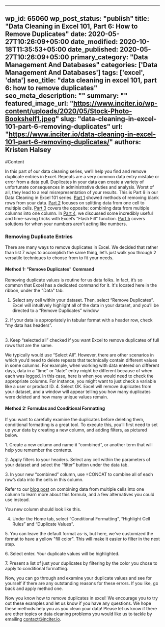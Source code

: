 
---
wp_id: 65060
wp_post_status: "publish" 
title: "Data Cleaning in Excel 101, Part 6: How to Remove Duplicates"
date: 2020-05-27T10:26:09+05:00
date_modified: 2020-10-18T11:35:53+05:00
date_published: 2020-05-27T10:26:09+05:00
primary_category: "Data Management And Databases"
categories: ['Data Management And Databases'] 
tags: ['excel', 'data']
seo_title: "data cleaning in excel 101, part 6: how to remove duplicates"
seo_meta_description: ""
summary: ""
featured_image_url: "https://www.inciter.io/wp-content/uploads/2020/05/Stock-Photo-Bookshelf1.jpeg"
slug: "data-cleaning-in-excel-101-part-6-removing-duplicates"
url: "https://www.inciter.io/data-cleaning-in-excel-101-part-6-removing-duplicates/"
authors: Kristen Halsey
---

#Content



In this part of our data cleaning series, we’ll help you find and remove duplicate entries in Excel. Repeats are a very common data entry mistake or error from a data pull. Duplicates in your data can create a variety of unfortunate consequences in administrative duties and analysis. Worst of all, they lead to a real misrepresentation of your results.
This is Part 6 in our Data Cleaning in Excel 101 series. [Part 1](https://www.inciter.io/data-cleaning-in-excel-101-part-1/) showed methods of removing blank rows from your data. [Part 2](https://www.inciter.io/data-cleaning-in-excel-101-part-2-splitting-up-cell-contents-into-multiple-columns/) focuses on splitting data from one cell to multiple cells. [Part 3](https://www.inciter.io/data-cleaning-in-excel-101-part-3-combining-data-from-multiple-columns/) covers the opposite: combining data from multiple columns into one column. In [Part 4](https://www.inciter.io/data-cleaning-in-excel-101-part-4-more-uses-for-flash-fill/), we discussed some incredibly useful and time-saving tricks with Excel’s “Flash Fill” function. [Part 5](https://www.inciter.io/data-cleaning-in-excel-101-part-5-numbers-that-dont-act-like-numbers-and-leading-zeros/) covers solutions for when your numbers aren't acting like numbers. 
### Removing Duplicate Entries

There are many ways to remove duplicates in Excel. We decided that rather than list 7 ways to accomplish the same thing, let’s just walk you through 2 versatile techniques to choose from to fit your needs.
#### Method 1: "Remove Duplicates" Command
Removing duplicate values is routine for us data folks. In fact, it’s so common that Excel has a dedicated command for it. It's located here in the ribbon, under the "Data" tab.
1. Select any cell within your dataset. Then, select “Remove Duplicates”. Excel will intuitively highlight all of the data in your dataset, and you’ll be directed to a “Remove Duplicates” window

<p>2. If your data is appropriately in tabular format with a header row, check “my data has headers”.<br/></p>

<p><br/>3. Keep “selected all” checked if you want Excel to remove duplicates of full rows that are the same.</p>

We typically would use “Select All”. However, there are other scenarios in which you’d need to delete repeats that technically contain different values in some columns. For example, when working with data entered on different days, data in a “time” or “date” entry might be different because of when each was logged. In this case, here is when you would need to check the appropriate columns. For instance, you might want to just check a variable like a user or product ID.
4. Select OK. Excel will remove duplicates from your dataset, and a window will appear telling you how many duplicates were deleted and how many unique values remain.
#### __Method 2: Formulas and Conditional Formatting__
If you want to carefully examine the duplicates before deleting them, conditional formatting is a great tool. To execute this, you’ll first need to set up your data by creating a new column, and adding filters, as pictured below.

<p class="has-normal-font-size">1. Create a new column and name it “combined”, or another term that will help you remember the contents.<br/></p>
<p class="has-normal-font-size">2. Apply filters to your headers. Select any cell within the parameters of your dataset and select the “filter” button under the data tab.</p>
<p class="has-normal-font-size">3. In your new “combined” column, use =CONCAT to combine all of each row’s data into the cells in this column.</p>

Refer to our [blog post](https://www.inciter.io/data-cleaning-in-excel-101-part-3-combining-data-from-multiple-columns/) on combining data from multiple cells into one column to learn more about this formula, and a few alternatives you could use instead.

<p class="has-normal-font-size">You new column should look like this.</p>

4. Under the Home tab, select “Conditional Formatting”, “Highlight Cell Rules” and “Duplicate Values”.

<p class="has-normal-font-size">5. You can leave the default format as-is, but here, we've customized the format to have a yellow "fill color". This will make it easier to filter in the next step.</p>
<p class="has-normal-font-size">6. Select enter. Your duplicate values will be highlighted.</p>
<p class="has-normal-font-size">7. Present a list of just your duplicates by filtering by the color you chose to apply to conditional formatting.</p>

Now, you can go through and examine your duplicate values and see for yourself if there are any outstanding reasons for these errors. If you like, go back and apply method one.
<p class="has-normal-font-size">Now you know how to remove duplicates in excel! We encourage you to try out these examples and let us know if you have any questions.&nbsp;We hope these methods help you as you clean your data! Please let us know if there are other topics or data cleaning problems you would like us to tackle by emailing <a href="mailto:contact@inciter.io">contact@inciter.io</a>.</p>


